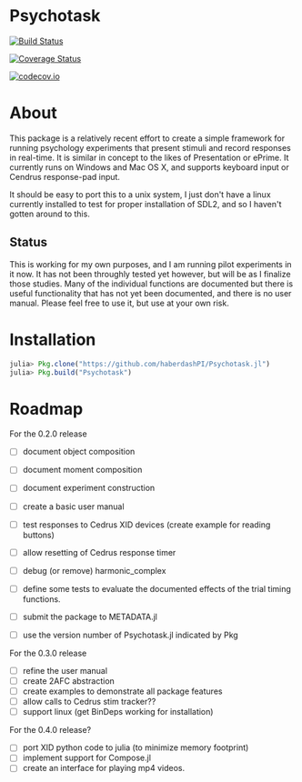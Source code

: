 # Psychotask

[![Build Status](https://travis-ci.org/haberdashPI/Psychotask.jl.svg?branch=master)](https://travis-ci.org/haberdashPI/Psychotask.jl)

[![Coverage Status](https://coveralls.io/repos/haberdashPI/Psychotask.jl/badge.svg?branch=master&service=github)](https://coveralls.io/github/haberdashPI/Psychotask.jl?branch=master)

[![codecov.io](http://codecov.io/github/haberdashPI/Psychotask.jl/coverage.svg?branch=master)](http://codecov.io/github/haberdashPI/Psychotask.jl?branch=master)

# About

This package is a relatively recent effort to create a simple framework for
running psychology experiments that present stimuli and record responses in
real-time. It is similar in concept to the likes of Presentation or ePrime. It
currently runs on Windows and Mac OS X, and supports keyboard input or
Cendrus response-pad input.

It should be easy to port this to a unix system, I just don't have a
linux currently installed to test for proper installation of SDL2, and so I
haven't gotten around to this.

## Status

This is working for my own purposes, and I am running pilot experiments in it
now. It has not been throughly tested yet however, but will be as I finalize
those studies. Many of the individual functions are documented but there is
useful functionality that has not yet been documented, and there is no user
manual. Please feel free to use it, but use at your own risk.

# Installation

```julia
julia> Pkg.clone("https://github.com/haberdashPI/Psychotask.jl")
julia> Pkg.build("Psychotask")
```

# Roadmap

For the 0.2.0 release
- [ ] document object composition
- [ ] document moment composition
- [ ] document experiment construction
- [ ] create a basic user manual

- [ ] test responses to Cedrus XID devices (create example for reading buttons)
- [ ] allow resetting of Cedrus response timer
- [ ] debug (or remove) harmonic_complex
- [ ] define some tests to evaluate the documented effects of the trial timing functions.

- [ ] submit the package to METADATA.jl
- [ ] use the version number of Psychotask.jl indicated by Pkg

For the 0.3.0 release
- [ ] refine the user manual
- [ ] create 2AFC abstraction
- [ ] create examples to demonstrate all package features
- [ ] allow calls to Cedrus stim tracker??
- [ ] support linux (get BinDeps working for installation)

For the 0.4.0 release?
- [ ] port XID python code to julia (to minimize memory footprint)
- [ ] implement support for Compose.jl
- [ ] create an interface for playing mp4 videos.

